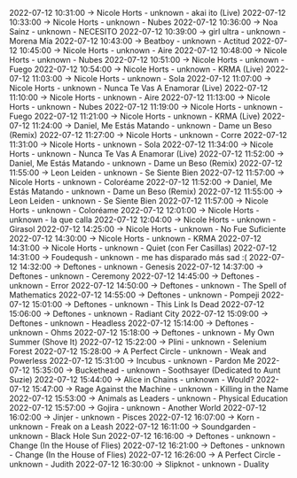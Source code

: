 2022-07-12 10:31:00 -> Nicole Horts - unknown - akai ito (Live)
2022-07-12 10:33:00 -> Nicole Horts - unknown - Nubes
2022-07-12 10:36:00 -> Noa Sainz - unknown - NECESITO
2022-07-12 10:39:00 -> girl ultra - unknown - Morena Mía
2022-07-12 10:43:00 -> Beatboy - unknown - Actitud
2022-07-12 10:45:00 -> Nicole Horts - unknown - Aire
2022-07-12 10:48:00 -> Nicole Horts - unknown - Nubes
2022-07-12 10:51:00 -> Nicole Horts - unknown - Fuego
2022-07-12 10:54:00 -> Nicole Horts - unknown - KRMA (Live)
2022-07-12 11:03:00 -> Nicole Horts - unknown - Sola
2022-07-12 11:07:00 -> Nicole Horts - unknown - Nunca Te Vas A Enamorar (Live)
2022-07-12 11:10:00 -> Nicole Horts - unknown - Aire
2022-07-12 11:13:00 -> Nicole Horts - unknown - Nubes
2022-07-12 11:19:00 -> Nicole Horts - unknown - Fuego
2022-07-12 11:21:00 -> Nicole Horts - unknown - KRMA (Live)
2022-07-12 11:24:00 -> Daniel, Me Estás Matando - unknown - Dame un Beso (Remix)
2022-07-12 11:27:00 -> Nicole Horts - unknown - Corre
2022-07-12 11:31:00 -> Nicole Horts - unknown - Sola
2022-07-12 11:34:00 -> Nicole Horts - unknown - Nunca Te Vas A Enamorar (Live)
2022-07-12 11:52:00 -> Daniel, Me Estás Matando - unknown - Dame un Beso (Remix)
2022-07-12 11:55:00 -> Leon Leiden - unknown - Se Siente Bien
2022-07-12 11:57:00 -> Nicole Horts - unknown - Coloréame
2022-07-12 11:52:00 -> Daniel, Me Estás Matando - unknown - Dame un Beso (Remix)
2022-07-12 11:55:00 -> Leon Leiden - unknown - Se Siente Bien
2022-07-12 11:57:00 -> Nicole Horts - unknown - Coloréame
2022-07-12 12:01:00 -> Nicole Horts - unknown - la que calla
2022-07-12 12:04:00 -> Nicole Horts - unknown - Girasol
2022-07-12 14:25:00 -> Nicole Horts - unknown - No Fue Suficiente
2022-07-12 14:30:00 -> Nicole Horts - unknown - KRMA
2022-07-12 14:31:00 -> Nicole Horts - unknown - Quiet (con Fer Casillas)
2022-07-12 14:31:00 -> Foudeqush - unknown - me has disparado más sad :(
2022-07-12 14:32:00 -> Deftones - unknown - Genesis
2022-07-12 14:37:00 -> Deftones - unknown - Ceremony
2022-07-12 14:45:00 -> Deftones - unknown - Error
2022-07-12 14:50:00 -> Deftones - unknown - The Spell of Mathematics
2022-07-12 14:55:00 -> Deftones - unknown - Pompeji
2022-07-12 15:01:00 -> Deftones - unknown - This Link Is Dead
2022-07-12 15:06:00 -> Deftones - unknown - Radiant City
2022-07-12 15:09:00 -> Deftones - unknown - Headless
2022-07-12 15:14:00 -> Deftones - unknown - Ohms
2022-07-12 15:18:00 -> Deftones - unknown - My Own Summer (Shove It)
2022-07-12 15:22:00 -> Plini - unknown - Selenium Forest
2022-07-12 15:28:00 -> A Perfect Circle - unknown - Weak and Powerless
2022-07-12 15:31:00 -> Incubus - unknown - Pardon Me
2022-07-12 15:35:00 -> Buckethead - unknown - Soothsayer (Dedicated to Aunt Suzie)
2022-07-12 15:44:00 -> Alice in Chains - unknown - Would?
2022-07-12 15:47:00 -> Rage Against the Machine - unknown - Killing in the Name
2022-07-12 15:53:00 -> Animals as Leaders - unknown - Physical Education
2022-07-12 15:57:00 -> Gojira - unknown - Another World
2022-07-12 16:02:00 -> Jinjer - unknown - Pisces
2022-07-12 16:07:00 -> Korn - unknown - Freak on a Leash
2022-07-12 16:11:00 -> Soundgarden - unknown - Black Hole Sun
2022-07-12 16:16:00 -> Deftones - unknown - Change (In the House of Flies)
2022-07-12 16:21:00 -> Deftones - unknown - Change (In the House of Flies)
2022-07-12 16:26:00 -> A Perfect Circle - unknown - Judith
2022-07-12 16:30:00 -> Slipknot - unknown - Duality
